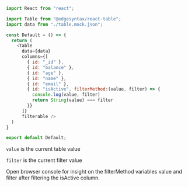 ```js
import React from "react";

import Table from "@edgesyntax/react-table";
import data from "./table.mock.json";

const Default = () => {
  return (
    <Table
      data={data}
      columns={[
        { id: "_id" },
        { id: "balance" },
        { id: "age" },
        { id: "name" },
        { id: "email" },
        { id: "isActive", filterMethod:(value, filter) => {
          console.log(value, filter)
          return String(value) === filter
        }}
      ]}
      filterable />
  )
}

export default Default;
```
`value` is the current table value

`filter` is the current filter value

Open browser console for insight on the filterMethod variables value and filter after filtering the isActive column.
